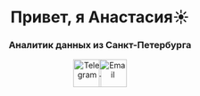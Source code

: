 <h1 align="center">Привет, я Анастасия</a>☀️
<h3 align="center">Аналитик данных из Санкт-Петербурга</h3>
<div align="center">
    <a href="https://t.me/anastakuzz">
        <img height="50" width="50" src="https://img.icons8.com/?size=100&id=63306&format=png&color=000000" alt="Telegram" style="vertical-align: middle; margin-right: -4px;">
    </a>
    <a href="mailto:anmegamis@gmail.com">
        <img height="50" width="50" src="https://img.icons8.com/?size=100&id=P7UIlhbpWzZm&format=png&color=000000" alt="Email" style="vertical-align: middle; margin-left: -4px;">
    </a>
</div>
